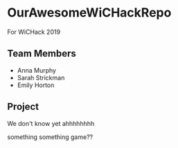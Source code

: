 # OurAwesomeWiCHackRepo
For WiCHack 2019

## Team Members
- Anna Murphy
- Sarah Strickman
- Emily Horton

## Project
We don't know yet ahhhhhhhh

something something game??
